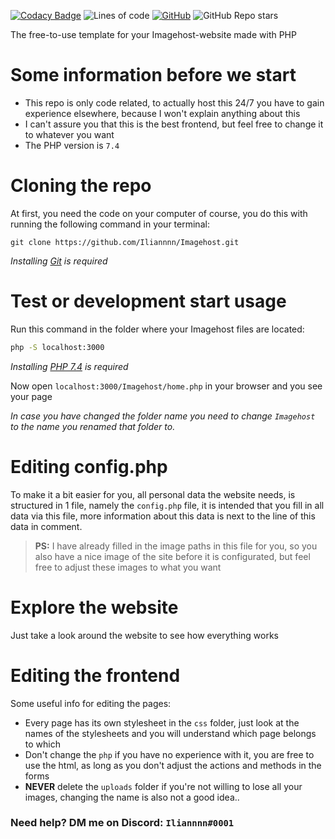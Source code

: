 [![Codacy Badge](https://app.codacy.com/project/badge/Grade/b98dfd2627b14883aac8a0a25fde6e49)](https://www.codacy.com/gh/Iliannnn/Imagehost/dashboard?utm_source=github.com&amp;utm_medium=referral&amp;utm_content=Iliannnn/Imagehost&amp;utm_campaign=Badge_Grade)
![Lines of code](https://img.shields.io/tokei/lines/github/Iliannnn/Imagehost) 
[![GitHub](https://img.shields.io/github/license/Iliannnn/Imagehost)](https://github.com/Iliannnn/Imagehost/blob/master/LICENSE)
![GitHub Repo stars](https://img.shields.io/github/stars/Iliannnn/Imagehost)

The free-to-use template for your Imagehost-website made with PHP

# Some information before we start

- This repo is only code related, to actually host this 24/7 you have to gain experience elsewhere, because I won't explain anything about this
- I can't assure you that this is the best frontend, but feel free to change it to whatever you want
- The PHP version is `7.4`

# Cloning the repo
At first, you need the code on your computer of course, you do this with running the following command in your terminal:
```
git clone https://github.com/Iliannnn/Imagehost.git
```
*Installing [Git](https://git-scm.com/) is required*

# Test or development start usage

Run this command in the folder where your Imagehost files are located:

```bash
php -S localhost:3000
```
*Installing [PHP 7.4](https://php.net/download#php-7.4) is required*

Now open `localhost:3000/Imagehost/home.php` in your browser and you see your page

*In case you have changed the folder name you need to change `Imagehost` to the name you renamed that folder to.*

# Editing config.php

To make it a bit easier for you, all personal data the website needs, is structured in 1 file, namely the `config.php` file, it is intended that you fill in all data via this file, more information about this data is next to the line of this data in comment.

> **PS:** I have already filled in the image paths in this file for you, so you also have a nice image of the site before it is configurated, but feel free to adjust these images to what you want

# Explore the website

Just take a look around the website to see how everything works

# Editing the frontend

Some useful info for editing the pages:
- Every page has its own stylesheet in the `css` folder, just look at the names of the stylesheets and you will understand which page belongs to which
- Don't change the `php` if you have no experience with it, you are free to use the html, as long as you don't adjust the actions and methods in the forms
- **NEVER** delete the `uploads` folder if you're not willing to lose all your images, changing the name is also not a good idea..

### Need help? DM me on Discord: `Iliannnn#0001`
